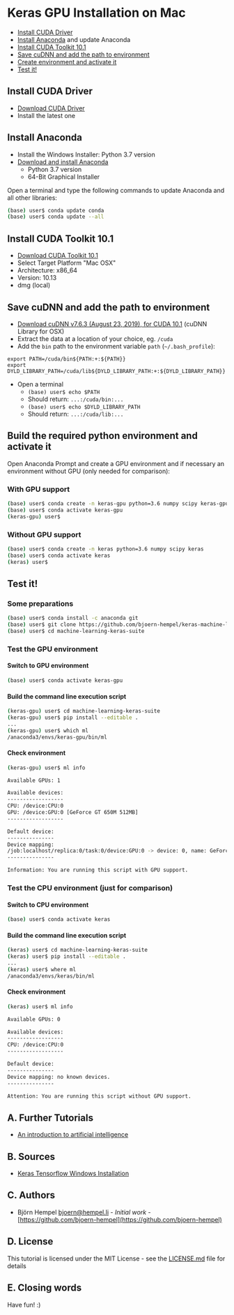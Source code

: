 # Keras GPU Installation on Mac

* [Install CUDA Driver](#user-content-install-cuda-driver)
* [Install Anaconda](#user-content-install-anaconda) and update Anaconda
* [Install CUDA Toolkit 10.1](#user-content-install-cuda-toolkit-101)
* [Save cuDNN and add the path to environment](#save-cudnn-and-add-the-path-to-environment)
* [Create environment and activate it](#user-content-create-environment-and-activate-it)
* [Test it!](#user-content-test-it)

## Install CUDA Driver

* [Download CUDA Driver](https://www.nvidia.de/object/mac-driver-archive-de.html)
* Install the latest one

## Install Anaconda

* Install the Windows Installer: Python 3.7 version
* [Download and install Anaconda](https://www.anaconda.com/distribution/)
  * Python 3.7 version
  * 64-Bit Graphical Installer

Open a terminal and type the following commands to update Anaconda and all other libraries:

```bash
(base) user$ conda update conda
(base) user$ conda update --all
```

## Install CUDA Toolkit 10.1

* [Download CUDA Toolkit 10.1](https://developer.nvidia.com/cuda-downloads)
* Select Target Platform "Mac OSX"
* Architecture: x86_64
* Version: 10.13
* dmg (local)

## Save cuDNN and add the path to environment

* [Download cuDNN v7.6.3 (August 23, 2019), for CUDA 10.1](https://developer.nvidia.com/rdp/cudnn-download) (cuDNN Library for OSX)
* Extract the data at a location of your choice, eg. `/cuda`
* Add the `bin` path to the environment variable `path` (`~/.bash_profile`):
```
export PATH=/cuda/bin${PATH:+:${PATH}}
export DYLD_LIBRARY_PATH=/cuda/lib${DYLD_LIBRARY_PATH:+:${DYLD_LIBRARY_PATH}}
```
* Open a terminal
  * `(base) user$ echo $PATH`
  * Should return: `...:/cuda/bin:...`
  * `(base) user$ echo $DYLD_LIBRARY_PATH`
  * Should return: `...:/cuda/lib:...`

## Build the required python environment and activate it

Open Anaconda Prompt and create a GPU environment and if necessary an environment without GPU (only needed for comparison):

### With GPU support

```bash
(base) user$ conda create -n keras-gpu python=3.6 numpy scipy keras-gpu
(base) user$ conda activate keras-gpu
(keras-gpu) user$
```

### Without GPU support

```bash
(base) user$ conda create -n keras python=3.6 numpy scipy keras
(base) user$ conda activate keras
(keras) user$
```

## Test it!

### Some preparations

```bash
(base) user$ conda install -c anaconda git
(base) user$ git clone https://github.com/bjoern-hempel/keras-machine-learning-suite.git
(base) user$ cd machine-learning-keras-suite
```

### Test the GPU environment

#### Switch to GPU environment

```bash
(base) user$ conda activate keras-gpu
```

#### Build the command line execution script

```bash
(keras-gpu) user$ cd machine-learning-keras-suite
(keras-gpu) user$ pip install --editable .
...
(keras-gpu) user$ which ml
/anaconda3/envs/keras-gpu/bin/ml
```

#### Check environment

```bash
(keras-gpu) user$ ml info

Available GPUs: 1

Available devices:
------------------
CPU: /device:CPU:0
GPU: /device:GPU:0 [GeForce GT 650M 512MB]
------------------

Default device:
---------------
Device mapping:
/job:localhost/replica:0/task:0/device:GPU:0 -> device: 0, name: GeForce GT 650M 512MB, ...
---------------

Information: You are running this script with GPU support.
```

### Test the CPU environment (just for comparison)

#### Switch to CPU environment

```bash
(base) user$ conda activate keras
```

#### Build the command line execution script

```bash
(keras) user$ cd machine-learning-keras-suite
(keras) user$ pip install --editable .
...
(keras) user$ where ml
/anaconda3/envs/keras/bin/ml
```

#### Check environment

```bash
(keras) user$ ml info

Available GPUs: 0

Available devices:
------------------
CPU: /device:CPU:0
------------------

Default device:
---------------
Device mapping: no known devices.
---------------

Attention: You are running this script without GPU support.
```

## A. Further Tutorials

* [An introduction to artificial intelligence](https://github.com/friends-of-ai/an-introduction-to-artificial-intelligence)

## B. Sources

* [Keras Tensorflow Windows Installation](https://github.com/antoniosehk/keras-tensorflow-windows-installation)

## C. Authors

* Björn Hempel <bjoern@hempel.li> - _Initial work_ - [https://github.com/bjoern-hempel](https://github.com/bjoern-hempel)

## D. License

This tutorial is licensed under the MIT License - see the [LICENSE.md](/LICENSE.md) file for details

## E. Closing words

Have fun! :)
